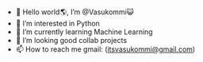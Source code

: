 - 👋 Hello world🌎, I’m @Vasukommi😺
- 👀 I’m interested in Python
- 🌱 I’m currently learning Machine Learning
- 💞️ I’m looking good collab projects
- 📫 How to reach me gmail: (itsvasukommi@gmail.com)

<!---
Vasukommi/Vasukommi is a ✨ special ✨ repository because its `README.md` (this file) appears on your GitHub profile.
You can click the Preview link to take a look at your changes.
--->
